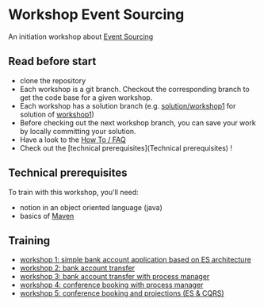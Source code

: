 # Workshop Event Sourcing

An initiation workshop about [Event Sourcing](https://martinfowler.com/eaaDev/EventSourcing.html)

## Read before start
* clone the repository
* Each workshop is a git branch. Checkout the corresponding branch to get the code base for a given workshop.
* Each workshop has a solution branch (e.g. [solution/workshop1](../solution/workshop1) for solution of [workshop1](../workshop1))
* Before checking out the next workshop branch, you can save your work by locally committing your solution.
* Have a look to the [How To / FAQ](HOWTO.md)
* Check out the [technical prerequisites](Technical prerequisites) !

## Technical prerequisites 
To train with this workshop, you'll need:
* notion in an object oriented language (java)
* basics of [Maven](https://maven.apache.org/guides/getting-started/maven-in-five-minutes.html)

## Training
* [workshop 1: simple bank account application based on ES architecture](../workshop1/workshop1-bank_account.md) 
* [workshop 2: bank account transfer](../workshop2/workshop2-bank_account_transfer.md) 
* [workshop 3: bank account transfer with process manager](../workshop3/workshop3-bank_account_transfder_with_process_manager.md) 
* [workshop 4: conference booking with process manager](../workshop4/workshop4-conference_booking.md) 
* [workshop 5: conference booking and projections (ES & CQRS)](../workshop5/workshop5-projections.md) 


